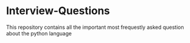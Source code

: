 # Interview-Questions
This repository contains all the important most frequestly asked question about the python language
